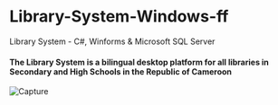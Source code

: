 # Library-System-Windows-ff
Library System - C#, Winforms &amp; Microsoft SQL Server
<h4>The Library System is a bilingual desktop platform for all libraries in Secondary and High Schools in the Republic of Cameroon</h4>


![Capture](https://github.com/Fombi-Favour/library-system-ui/assets/77404317/95d4a7ae-d232-4ae9-b586-036ecfc0c459)
